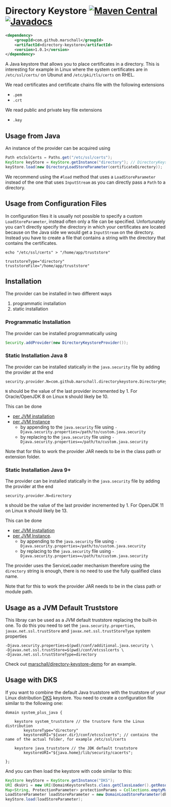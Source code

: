 Directory Keystore [![Maven Central](https://maven-badges.herokuapp.com/maven-central/com.github.marschall/directory-keystore/badge.svg)](https://maven-badges.herokuapp.com/maven-central/com.github.marschall/directory-keystore) [![Javadocs](https://www.javadoc.io/badge/com.github.marschall/directory-keystore.svg)](https://www.javadoc.io/doc/com.github.marschall/directory-keystore)
==================


```xml
<dependency>
    <groupId>com.github.marschall</groupId>
    <artifactId>directory-keystore</artifactId>
    <version>1.0.1</version>
</dependency>
```

A Java keystore that allows you to place certificates in a directory. This is interesting for example in Linux where the system certificates are in `/etc/ssl/certs/` on Ubunut and `/etc/pki/tls/certs` on RHEL.

We read certificates and certificate chains file with the following extensions

* `.pem`
* `.crt`

We read public and private key file extensions

* `.key`

## Usage from Java

An instance of the provider can be acquired using

```java
Path etcSslCerts = Paths.get("/etc/ssl/certs");
KeyStore keyStore = KeyStore.getInstance("directory"); // DirectoryKeystoreProvider.TYPE
keyStore.load(new DirectoryLoadStoreParameter(certificateDirectory));
```

We recommend using the `#load` method that uses a `LoadStoreParameter` instead of the one that uses `InputStream` as you can directly pass a `Path` to a directory.


## Usage from Configuration Files

In configuration files it is usually not possible to specify a custom `LoadStoreParameter`, instead often only a file can be specified. Unfortunately you can't directly specify the directory in which your certificates are located because on the Java side we would get a `InputStream` on the directory. Instead you have to create a file that contains a string with the directory that contains the certificates.

```
echo "/etc/ssl/certs" > "/home/app/truststore"
```

```
truststoreType="directory"
truststoreFile="/home/app/truststore"
```

## Installation

The provider can be installed in two different ways

1. programmatic installation
1. static installation

### Programmatic Installation

The provider can be installed programmatically using

```java
Security.addProvider(new DirectoryKeystoreProvider());
```

### Static Installation Java 8

The provider can be installed statically in the `java.security` file by adding the provider at the end

```
security.provider.N=com.github.marschall.directorykeystore.DirectoryKeystoreProvider
```

`N` should be the value of the last provider incremented by 1. For Oracle/OpenJDK 8 on Linux `N` should likely be 10.

This can be done
 * [per JVM installation](https://docs.oracle.com/javase/8/docs/technotes/guides/security/crypto/HowToImplAProvider.html#Configuring)
 * [per JVM Instance](https://docs.oracle.com/javase/8/docs/technotes/guides/security/crypto/HowToImplAProvider.html#AppA)
   * by appending to the `java.security` file using `-Djava.security.properties=/path/to/custom.java.security`
   * by replacing to the `java.security` file using `-Djava.security.properties==/path/to/custom.java.security`

Note that for this to work the provider JAR needs to be in the class path or extension folder.

### Static Installation Java 9+

The provider can be installed statically in the `java.security` file by adding the provider at the end

```
security.provider.N=directory
```

`N` should be the value of the last provider incremented by 1. For OpenJDK 11 on Linux `N` should likely be 13.

This can be done
 * [per JVM installation](https://docs.oracle.com/en/java/javase/11/security/howtoimplaprovider.html#GUID-831AA25F-F702-442D-A2E4-8DA6DEA16F33)
 * [per JVM Instance](https://docs.oracle.com/en/java/javase/11/security/java-authentication-and-authorization-service-jaas-reference-guide.html#GUID-106F4B32-B9A3-4B75-BDBF-29B252BB3F53).
   * by appending to the `java.security` file using `-Djava.security.properties=/path/to/custom.java.security`
   * by replacing to the `java.security` file using `-Djava.security.properties==/path/to/custom.java.security`
   
The provider uses the ServiceLoader mechanism therefore using the `directory` string is enough, there is no need to use the fully qualified class name.

Note that for this to work the provider JAR needs to be in the class path or module path.


## Usage as a JVM Default Truststore

This libray can be used as a JVM default truststore replacing the built-in one. To do this you need to set the `java.security.properties`, `javax.net.ssl.trustStore` and `javax.net.ssl.trustStoreType` system properties

```
-Djava.security.properties=$(pwd)/conf/additional.java.security \
-Djavax.net.ssl.trustStore=$(pwd)/conf/etcsslcerts \
-Djavax.net.ssl.trustStoreType=directory
```

Check out [marschall/directory-keystore-demo](https://github.com/marschall/directory-keystore-demo) for an example.

## Usage with DKS

If you want to combine the default Java truststore with the truststore of your Linux distribution [DKS](https://docs.oracle.com/en/java/javase/11/docs/api/java.base/java/security/DomainLoadStoreParameter.html) keystore. You need to create a configuration file similar to the following one:

```
domain system_plus_java {

    keystore system_truststore // the trustore form the Linux distribution
        keystoreType="directory"
        keystoreURI="${user.dir}/conf/etcsslcerts"; // contains the name of the actual folder, for example /etc/ssl/certs

    keystore java_truststore // the JDK default truststore
        keystoreURI="${java.home}/lib/security/cacerts";

};
```

And you can then load the keystore with code similar to this:

```java
KeyStore keyStore = KeyStore.getInstance("DKS");
URI dksUri = new URI(DomainKeystoreTests.class.getClassLoader().getResource("conf/combined.dks").toExternalForm() + "#system_plus_java");
Map<String, ProtectionParameter> protectionParams = Collections.emptyMap();
LoadStoreParameter loadStoreParameter = new DomainLoadStoreParameter(dksUri, protectionParams);
keyStore.load(loadStoreParameter);
```


